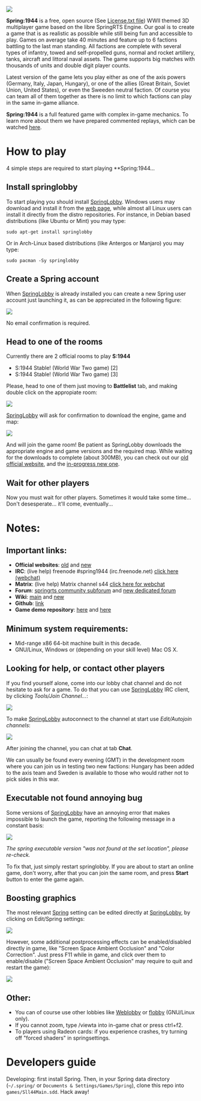 ![](docs/imgs/header.png)

**Spring:1944** is a free, open source (See [License.txt file](docs/License.txt)) WWII themed 3D multiplayer game based on the libre SpringRTS Engine. Our goal is to create a game that is as realistic as possible while still being fun and accessible to play. Games on average take 40 minutes and feature up to 6 factions battling to the last man standing. All factions are complete with several types of infantry, towed and self-propelled guns, normal and rocket artillery, tanks, aircraft and littoral naval assets. The game supports big matches with thousands of units and double digit player counts.

Latest version of the game lets you play either as one of the axis powers (Germany, Italy, Japan, Hungary), or one of the allies (Great Britain, Soviet Union, United States), or even the Sweeden neutral faction. Of course you can team all of them together as there is no limit to which factions can play in the same in-game alliance.

**Spring:1944** is a full featured game with complex in-game mechanics. To learn more about them we have prepared commented replays, which can be watched [here](https://www.youtube.com/channel/UCuL4DSXgglXR_4LF53HZSZw).

# How to play

4 simple steps are required to start playing **Spring:1944...

## Install springlobby

To start playing you should install [SpringLobby](http://springlobby.info/). Windows users may download and install it from the [web page](http://springlobby.info/), while almost all Linux users can install it directly from the distro repositories. For instance, in Debian based distributions (like Ubuntu or Mint) you may type:

```
sudo apt-get install springlobby
```

Or in Arch-Linux based distributions (like Antergos or Manjaro) you may type:

```
sudo pacman -Sy springlobby
```

## Create a Spring account

When [SpringLobby](http://springlobby.info/) is already installed you can create a new Spring user account just launching it, as can be appreciated in the following figure:

![](docs/imgs/register.png)

No email confirmation is required.

## Head to one of the rooms

Currently there are 2 official rooms to play **S:1944**

* S:1944 Stable! (World War Two game) [2]
* S:1944 Stable! (World War Two game) [3]

Please, head to one of them just moving to **Battlelist** tab, and making double click on the appropiate room:

![](docs/imgs/s44_dev_room.png)

[SpringLobby](http://springlobby.info/) will ask for confirmation to download the engine, game and map:

![](docs/imgs/s44_dev_room_download.png)

And will join the game room! Be patient as SpringLobby downloads the appropriate engine and game versions and the required map. While waiting for the downloads to complete (about 300MB), you can check out our [old official website](http://spring1944.net), and the [in-progress new one](https://spring1944.github.io).

## Wait for other players

Now you must wait for other players. Sometimes it would take some time... Don't desesperate... it'll come, eventually...

# Notes:

## Important links:

* **Official websites**: [old](http://spring1944.net) and [new](https://spring1944.github.io)
* **IRC**: (live help) freenode #spring1944 (irc.freenode.net) [click here (webchat)](https://webchat.freenode.net/?channels=%23spring1944)
* **Matrix**: (live help) Matrix channel s44 [click here for webchat](https://riot.im/app/#/room/#s44:matrix.org)
* **Forum**: [springrts community subforum](https://springrts.com/phpbb/viewforum.php?f=45) and [new dedicated forum](https://forum.spring1944.tk/)
* **Wiki**: [main](http://spring1944.net/wiki/index.php?title=Main_Page) and [new](https://github.com/spring1944/spring1944/wiki)
* **Github**: [link](https://github.com/spring1944)
* **Game demo repository**: [here](http://replays.springrts.com/browse/?game_pref=5) and [here](https://think.nsupdate.info/s44/autohosts/demos)

## Minimum system requirements:

* Mid-range x86 64-bit machine built in this decade.
* GNU/Linux, Windows or (depending on your skill level) Mac OS X.

## Looking for help, or contact other players

If you find yourself alone, come into our lobby chat channel and do not hesitate to ask for a game. To do that you can use [SpringLobby](http://springlobby.info/) IRC client, by clicking *Tools/Join Channel...*:

![](docs/imgs/s44_irc_join.png)

To make [SpringLobby](http://springlobby.info/) autoconnect to the channel at start use *Edit/Autojoin channels*:

![](docs/imgs/s44_irc_autojoin.png)

After joining the channel, you can chat at tab **Chat**.

We can usually be found every evening (GMT) in the development room where you can join us in testing two new factions: Hungary has been added to the axis team and Sweden is available to those who would rather not to pick sides in this war.

## Executable not found annoying bug

Some versions of [SpringLobby](http://springlobby.info/) have an annoying error that makes impossible to launch the game, reporting the following message in a constant basis:

![](docs/imgs/springlobby_annoyingbug.png)

*The spring executable version "was not found at the set location", please re-check.*

To fix that, just simply restart springlobby. If you are about to start an online game, don't worry, after that you can join the same room, and press **Start** button to enter the game again.

## Boosting graphics

The most relevant [Spring](https://springrts.com) setting can be edited directly at [SpringLobby](http://springlobby.info/), by clicking on Edit/Spring settings:

![](docs/imgs/spring_settings.png)

However, some additional postprocessing effects can be enabled/disabled directly in game, like "Screen Space Ambient Occlusion" and "Color Correction". Just press F11 while in game, and click over them to enable/disable ("Screen Space Ambient Occlusion" may require to quit and restart the game):

![](docs/imgs/postprocessing_effects.png)

## Other:

* You can of course use other lobbies like [Weblobby](http://weblobby.springrts.com/) or [flobby](https://github.com/cleanrock/flobby) (GNU/Linux only).
* If you cannot zoom, type /viewta into in-game chat or press ctrl+f2.
* To players using Radeon cards: if you experience crashes, try turning off "forced shaders" in springsettings.

# Developers guide

Developing: first install Spring. Then, in your Spring data directory (`~/.spring/` or `Documents & Settings/Games/Spring`), clone this repo into `games/Sll44Main.sdd`. Hack away!
